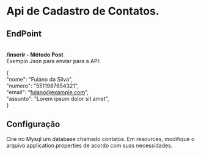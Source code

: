<h1>Api de Cadastro de Contatos.</h1>

<h2>EndPoint</h2>
<br>
<b>/inserir - Método Post</b><br>
Exemplo Json para enviar para a API:

{<br>
  "nome": "Fulano da Silva",<br>
  "numero": "5511987654321",<br>
  "email": "fulano@example.com",<br>
  "assunto": "Lorem ipsum dolor sit amet",<br>
}
<h2>Configuração</h2>
Crie no Mysql um database chamado contatos.
Em resources, modifique o arquivo application.properties de acordo com suas necessidades.
<br>
